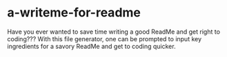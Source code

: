 # a-writeme-for-readme
Have you ever wanted to save time writing a good ReadMe  and get right to coding??? With this file generator, one can be prompted to input key ingredients for a savory ReadMe and get to coding quicker.
